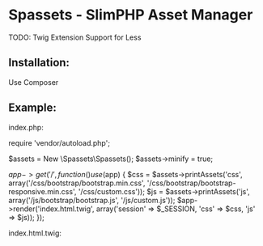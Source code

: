 Spassets - SlimPHP Asset Manager
================================

TODO:
Twig Extension
Support for Less

Installation:
-------------

Use Composer



Example:
--------

index.php:

require 'vendor/autoload.php';

$assets = New \Spassets\Spassets();
$assets->minify = true;

$app->get('/', function () use ($app) {
	$css = $assets->printAssets('css', array('/css/bootstrap/bootstrap.min.css', '/css/bootstrap/bootstrap-responsive.min.css', '/css/custom.css'));
	$js = $assets->printAssets('js', array('/js/bootstrap/bootstrap.js', '/js/custom.js'));
    $app->render('index.html.twig', array('session' => $_SESSION, 'css' => $css, 'js' => $js));
});

index.html.twig:


